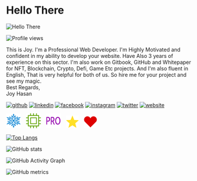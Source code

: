 # Hello There 
![Hello There ](https://t3.ftcdn.net/jpg/02/37/57/40/240_F_237574042_UUqnYdNfjWZMdCoZuvsZmHcfDCmC36nN.jpg)

![Profile views](https://gpvc.arturio.dev/devjoyhasan)  


This is Joy. I'm a Professional Web Developer. I'm Highly Motivated and confident in my ability to develop your website. Have Also 3 years of experience on this sector. I'm also work on Gitbook, GitHub and Whitepaper for NFT, Blockchain, Crypto, Defi, Game Etc projects. And I'm also fluent in English, That is very helpful for both of us. So hire me for your project and see my magic. <br> 
Best Regards, <br> 
Joy Hasan



[<img src='https://cdn.jsdelivr.net/npm/simple-icons@3.0.1/icons/github.svg' alt='github' height='40'>](https://github.com/devjoyhasan)  [<img src='https://cdn.jsdelivr.net/npm/simple-icons@3.0.1/icons/linkedin.svg' alt='linkedin' height='40'>](https://www.linkedin.com/in/#/)  [<img src='https://cdn.jsdelivr.net/npm/simple-icons@3.0.1/icons/facebook.svg' alt='facebook' height='40'>](https://www.facebook.com/#)  [<img src='https://cdn.jsdelivr.net/npm/simple-icons@3.0.1/icons/instagram.svg' alt='instagram' height='40'>](https://www.instagram.com/#/)  [<img src='https://cdn.jsdelivr.net/npm/simple-icons@3.0.1/icons/twitter.svg' alt='twitter' height='40'>](https://twitter.com/#)  [<img src='https://cdn.jsdelivr.net/npm/simple-icons@3.0.1/icons/icloud.svg' alt='website' height='40'>](#)  

<a href='https://archiveprogram.github.com/'><img src='https://raw.githubusercontent.com/acervenky/animated-github-badges/master/assets/acbadge.gif' width='40' height='40'></a> <a href='https://docs.github.com/en/developers'><img src='https://raw.githubusercontent.com/acervenky/animated-github-badges/master/assets/devbadge.gif' width='40' height='40'></a> <a href='https://github.com/pricing'><img src='https://raw.githubusercontent.com/acervenky/animated-github-badges/master/assets/pro.gif' width='40' height='40'></a> <a href='https://stars.github.com/'><img src='https://raw.githubusercontent.com/acervenky/animated-github-badges/master/assets/starbadge.gif' width='35' height='35'></a> <a href='https://docs.github.com/en/github/supporting-the-open-source-community-with-github-sponsors'><img src='https://raw.githubusercontent.com/acervenky/animated-github-badges/master/assets/sponsorbadge.gif' width='35' height='35'></a> 

[![Top Langs](https://github-readme-stats.vercel.app/api/top-langs/?username=devjoyhasan)](https://github.com/anuraghazra/github-readme-stats)

![GitHub stats](https://github-readme-stats.vercel.app/api?username=devjoyhasan&show_icons=true&count_private=true)  

![GitHub Activity Graph](https://activity-graph.herokuapp.com/graph?username=devjoyhasan)  

![GitHub metrics](https://metrics.lecoq.io/devjoyhasan)  

